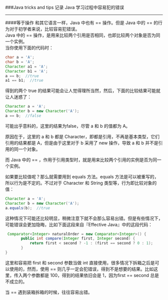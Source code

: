 ###Java tricks and tips
记录 Java 学习过程中容易犯的错误

----

####等于操作
和其它语言一样，Java 中也有 == 操作。但是 Java 中的 == 的行为对于初学者来说，比较容易犯错误。  
Java 中的 == 操作，是用来比较两个引用是否相同，也即比较两个对象是否为同一个实例。  
当你使用下面的代码时：

```Java
char a = 'A';
char b = 'A';
Character a1 = 'A';
Character b1 = 'A';
a == b;  //true
a1 == b1;  //true
```

得到的两个 true 的结果可能会让人觉得理所当然，然后，下面的比较结果可能就让人迷惑了：

```Java
Character a = 'A';
Character b = new Character('A');
a == b;  //false
```

可能出乎意料的，这里的结果为false，尽管 a 和 b 的值都为 A。  

原因在于，这里的 a 和 b 都是 Character，即都是引用，不再是基本类型，它们引用的结果都是 A，但是由于这里对于 b 采用了 new 操作，导致 a 和 b 并不是引用的同一个对象。   

而 Java 中的 == ，作用于引用类型时，就是用来比较两个引用的实例是否为同一个实例。   

如果要比较值呢？那么就需要用到 equals 方法。equals 方法是可以被重写的，所以行为是不定的。不过对于 Character 和 String 类型等，行为即比较对象的值：  

```Java
Character a = 'A';
Character b = new Character('A');
a.equals(b);  //true
```

这种情况下可能还比较明显，稍微注意下就不会那么容易出错。但是有些情况下，可能错误会更加隐晦，比如下面这段来自『Effective Java』中的这段代码：  

```Java
 Comparator<Integer> naturalOrder = new Comparator<Integer>() {       public int compare(Integer first, Integer second) {           return first < second ? -1 : (first == second ? 0 : 1);       }}
```

这里和容易把 first 和 second 参数当做 int 直接使用，很多情况下拆箱之后是可以使用的，然而，使用 == 则几乎一定会犯错误，得到不是想要的结果。比如这里，传入两个参数都是 100，得到的结果依旧会是 1，因为first == second 总是不成立的。  

当 == 遇到装箱拆箱的时候，往往容易出错。


